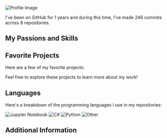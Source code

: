 ![Profile Image](profileImg.jpg)


I've been on GitHub for 1 years and during this time, I've made 246 commits across 8 repositories.

## My Passions and Skills


## Favorite Projects

Here are a few of my favorite projects:


Feel free to explore these projects to learn more about my work!

## Languages

Here's a breakdown of the programming languages I use in my repositories:

![Jupyter Notebook](https://img.shields.io/static/v1?style=plastic&label=%E2%A0%80&color=555&labelColor=%23DA5B0B&message=Jupyter%20Notebook%EF%B8%B196.8%25)
![C#](https://img.shields.io/static/v1?style=plastic&label=%E2%A0%80&color=555&labelColor=%23178600&message=C%23%EF%B8%B11.6%25)
![Python](https://img.shields.io/static/v1?style=plastic&label=%E2%A0%80&color=555&labelColor=%233572A5&message=Python%EF%B8%B10.8%25)
![Other](https://img.shields.io/static/v1?style=plastic&label=%E2%A0%80&color=555&labelColor=%23ededed&message=Other%EF%B8%B10.6%25)



## Additional Information
